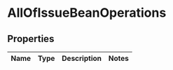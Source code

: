 # AllOfIssueBeanOperations

## Properties
Name | Type | Description | Notes
------------ | ------------- | ------------- | -------------
